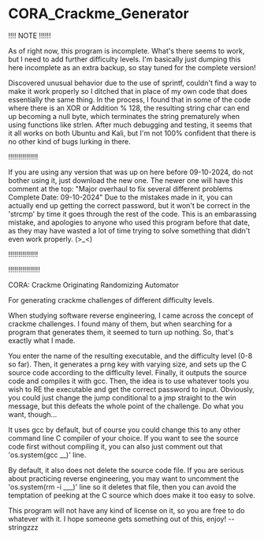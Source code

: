 # CORA_Crackme_Generator

!!!! NOTE !!!!!!

As of right now, this program is incomplete. What's there seems to work, but I need to add further difficulty levels.
I'm basically just dumping this here incomplete as an extra backup, so stay tuned for the complete version!

Discovered unusual behavior due to the use of sprintf, couldn't find a way to make it work properly so I ditched that in 
place of my own code that does essentially the same thing. In the process, I found that in some of the code where there 
is an XOR or Addition % 128, the resulting string char can end up becoming a null byte, which terminates the string prematurely 
when using functions like strlen. After much debugging and testing, it seems that it all works on both Ubuntu and Kali, 
but I'm not 100% confident that there is no other kind of bugs lurking in there.

!!!!!!!!!!!!!!!

If you are using any version that was up on here before 09-10-2024, do not bother using it, just download the new one.
The newer one will have this comment at the top:
"Major overhaul to fix several different problems Complete Date: 09-10-2024"
Due to the mistakes made in it, you can actually end up getting the correct password, but it won't be correct
in the 'strcmp' by time it goes through the rest of the code. This is an embarassing mistake, and apologies
to anyone who used this program before that date, as they may have wasted a lot of time trying to solve something that didn't even
work properly. (>_<)

!!!!!!!!!!!!!!!

!!!!!!!!!!!!!!!!

CORA: Crackme Originating Randomizing Automator

For generating crackme challenges of different difficulty levels.

When studying software reverse engineering, I came across the concept of crackme challenges. I found many of them, but when searching for a program
that generates them, it seemed to turn up nothing. So, that's exactly what I made.

You enter the name of the resulting executable, and the difficulty level (0-8 so far). Then, it generates a prng key with varying size, and
sets up the C source code according to the difficulty level. Finally, it outputs the source code and compiles it with gcc. Then, the idea is to use whatever tools
you wish to RE the executable and get the correct password to input. Obviously, you could just change the jump conditional to a jmp straight to
the win message, but this defeats the whole point of the challenge. Do what you want, though...

It uses gcc by default, but of course you could change this to any other command line C compiler of your choice. 
If you want to see the source code first without compiling it, you can also just comment out that 'os.system(gcc __)' line. 

By default, it also does not delete the source code file. If you are serious about practicing reverse engineering, you may want to 
uncomment the 'os.system(rm -i ___)' line so it deletes that file, then you can avoid the temptation of peeking at the C source which does make it too easy to solve.

This program will not have any kind of license on it, so you are free to do whatever with it.
I hope someone gets something out of this, enjoy!
--stringzzz
